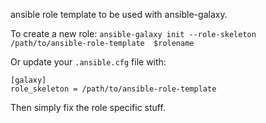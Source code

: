 ansible role template to be used with ansible-galaxy.

To create a new role:
`ansible-galaxy init --role-skeleton /path/to/ansible-role-template  $rolename`

Or update your `.ansible.cfg` file with:
```
[galaxy]
role_skeleton = /path/to/ansible-role-template
```

Then simply fix the role specific stuff.

